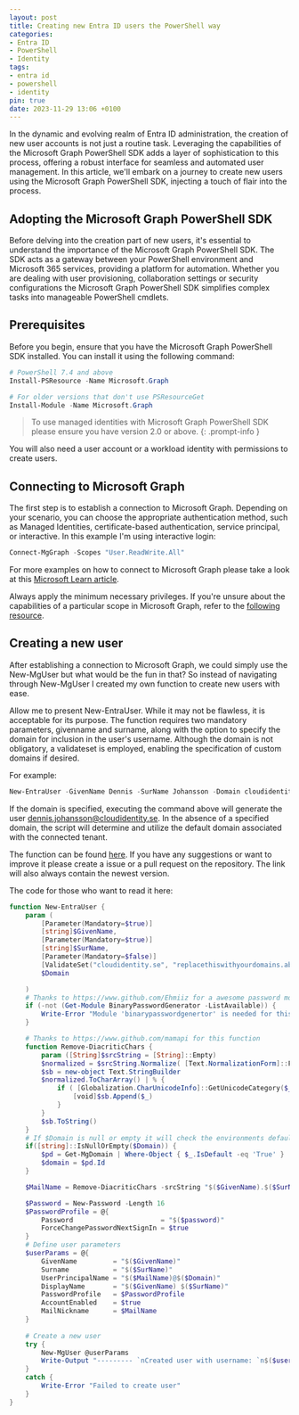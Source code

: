 ```yaml
---
layout: post
title: Creating new Entra ID users the PowerShell way
categories:
- Entra ID
- PowerShell
- Identity
tags:
- entra id
- powershell
- identity
pin: true
date: 2023-11-29 13:06 +0100
---
```

In the dynamic and evolving realm of Entra ID administration, the creation of new user accounts is not just a routine task. Leveraging the capabilities of the Microsoft Graph PowerShell SDK adds a layer of sophistication to this process, offering a robust interface for seamless and automated user management. In this article, we'll embark on a journey to create new users using the Microsoft Graph PowerShell SDK, injecting a touch of flair into the process.

## Adopting the Microsoft Graph PowerShell SDK
Before delving into the creation part of new users, it's essential to understand the importance of the Microsoft Graph PowerShell SDK. The SDK acts as a gateway between your PowerShell environment and Microsoft 365 services, providing a platform for automation. Whether you are dealing with user provisioning, collaboration settings or security configurations the Microsoft Graph PowerShell SDK simplifies complex tasks into manageable PowerShell cmdlets.

## Prerequisites
Before you begin, ensure that you have the Microsoft Graph PowerShell SDK installed. You can install it using the following command:

```powershell
# PowerShell 7.4 and above
Install-PSResource -Name Microsoft.Graph

# For older versions that don't use PSResourceGet
Install-Module -Name Microsoft.Graph
```
> To use managed identities with Microsoft Graph PowerShell SDK please ensure you have version 2.0 or above.
{: .prompt-info }

You will also need a user account or a workload identity with permissions to create users.

## Connecting to Microsoft Graph
The first step is to establish a connection to Microsoft Graph. Depending on your scenario, you can choose the appropriate authentication method, such as Managed Identities, certificate-based authentication, service principal, or interactive. In this example I'm using interactive login:

```powershell
Connect-MgGraph -Scopes "User.ReadWrite.All"
```

For more examples on how to connect to Microsoft Graph please take a look at this [Microsoft Learn article](https://learn.microsoft.com/en-us/powershell/microsoftgraph/authentication-commands?view=graph-powershell-1.0).

Always apply the minimum necessary privileges. If you're unsure about the capabilities of a particular scope in Microsoft Graph, refer to the [following resource](https://graphpermissions.merill.net/).

## Creating a new user
After establishing a connection to Microsoft Graph, we could simply use the New-MgUser but what would be the fun in that? 
So instead of navigating through New-MgUser I created my own function to create new users with ease. 

Allow me to present New-EntraUser. While it may not be flawless, it is acceptable for its purpose. The function requires two mandatory parameters, givenname and surname, along with the option to specify the domain for inclusion in the user's username. Although the domain is not obligatory, a validateset is employed, enabling the specification of custom domains if desired.

For example:
```powershell
New-EntraUser -GivenName Dennis -SurName Johansson -Domain cloudidentity.se
```
If the domain is specified, executing the command above will generate the user dennis.johansson@cloudidentity.se. In the absence of a specified domain, the script will determine and utilize the default domain associated with the connected tenant.

The function can be found [here](https://github.com/jdenka/New-EntraUser). If you have any suggestions or want to improve it please create a issue or a pull request on the repository. The link will also always contain the newest version. 

The code for those who want to read it here: 

```powershell
function New-EntraUser {
    param (
        [Parameter(Mandatory=$true)]
        [string]$GivenName,
        [Parameter(Mandatory=$true)]
        [string]$SurName,
        [Parameter(Mandatory=$false)]
        [ValidateSet("cloudidentity.se", "replacethiswithyourdomains.abc", "yourcompanydomain.xyz", "thiswasjustfortesting.net")]
        $Domain

    )
    # Thanks to https://www.github.com/Ehmiiz for a awesome password module
    if (-not (Get-Module BinaryPasswordGenerator -ListAvailable)) {
        Write-Error "Module 'binarypasswordgenertor' is needed for this function to work" -ErrorAction Stop
    }

    # Thanks to https://www.github.com/mamapi for this function
    function Remove-DiacriticChars {
        param ([String]$srcString = [String]::Empty)
        $normalized = $srcString.Normalize( [Text.NormalizationForm]::FormD )
        $sb = new-object Text.StringBuilder
        $normalized.ToCharArray() | % { 
            if ( [Globalization.CharUnicodeInfo]::GetUnicodeCategory($_) -ne [Globalization.UnicodeCategory]::NonSpacingMark) {
                [void]$sb.Append($_)
            }
        }
        $sb.ToString()
    }
    # If $Domain is null or empty it will check the environments default domain and use it.
    if([string]::IsNullOrEmpty($Domain)) {
        $pd = Get-MgDomain | Where-Object { $_.IsDefault -eq 'True' } | Select-Object id
        $domain = $pd.Id
    }

    $MailName = Remove-DiacriticChars -srcString "$($GivenName).$($SurName)"

    $Password = New-Password -Length 16
    $PasswordProfile = @{
        Password                      = "$($password)"
        ForceChangePasswordNextSignIn = $true
    }
    # Define user parameters
    $userParams = @{
        GivenName         = "$($GivenName)"
        Surname           = "$($SurName)"
        UserPrincipalName = "$($MailName)@$($Domain)"
        DisplayName       = "$($GivenName) $($SurName)"
        PasswordProfile   = $PasswordProfile
        AccountEnabled    = $true
        MailNickname      = $MailName
    }
    
    # Create a new user
    try {
        New-MgUser @userParams
        Write-Output "--------- `nCreated user with username: `n$($userParams.UserPrincipalName) `nWith password: `n$Password `n---------"
    }
    catch {
        Write-Error "Failed to create user" 
    }
}
```